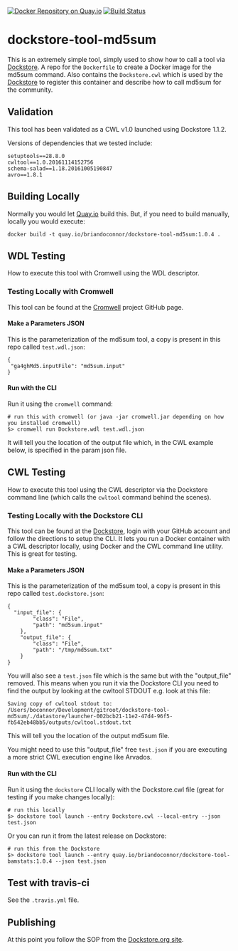 [![Docker Repository on Quay.io](https://quay.io/repository/dockstore-testing/dockstore-tool-md5sum/status "Docker Repository on Quay.io")](https://quay.io/repository/briandoconnor/dockstore-tool-md5sum)
[![Build Status](https://travis-ci.org/dockstore-testing/dockstore-tool-md5sum.svg)](https://travis-ci.org/briandoconnor/dockstore-tool-md5sum)

# dockstore-tool-md5sum

This is an extremely simple tool, simply used to show how to call a tool via [Dockstore](http://dockstore.org).
A repo for the `Dockerfile` to create a Docker image for the md5sum command. Also contains the
`Dockstore.cwl` which is used by the [Dockstore](https://www.dockstore.org) to register
this container and describe how to call md5sum for the community.

## Validation

This tool has been validated as a CWL v1.0 launched using Dockstore 1.1.2.

Versions of dependencies that we tested include:
```
setuptools==28.8.0
cwltool==1.0.20161114152756
schema-salad==1.18.20161005190847
avro==1.8.1
```

## Building Locally

Normally you would let [Quay.io](http://quay.io) build this.  But, if you need to build
manually, locally you would execute:

    docker build -t quay.io/briandoconnor/dockstore-tool-md5sum:1.0.4 .

## WDL Testing

How to execute this tool with Cromwell using the WDL descriptor.

### Testing Locally with Cromwell

This tool can be found at the [Cromwell](https://github.com/broadinstitute/cromwell) project GitHub page.

#### Make a Parameters JSON

This is the parameterization of the md5sum tool, a copy is present in this repo called `test.wdl.json`:

```
{
 "ga4ghMd5.inputFile": "md5sum.input"
}
```

#### Run with the CLI

Run it using the `cromwell` command:

```
# run this with cromwell (or java -jar cromwell.jar depending on how you installed cromwell)
$> cromwell run Dockstore.wdl test.wdl.json
```

It will tell you the location of the output file which, in the CWL example below, is specified in the param json file.

## CWL Testing

How to execute this tool using the CWL descriptor via the Dockstore command line (which calls the `cwltool` command behind the scenes).

### Testing Locally with the Dockstore CLI

This tool can be found at the [Dockstore](https://dockstore.org), login with your GitHub account and follow the
directions to setup the CLI.  It lets you run a Docker container with a CWL descriptor locally, using Docker and the CWL command line utility.  This is great for testing.

#### Make a Parameters JSON

This is the parameterization of the md5sum tool, a copy is present in this repo called `test.dockstore.json`:

```
{
  "input_file": {
        "class": "File",
        "path": "md5sum.input"
    },
    "output_file": {
        "class": "File",
        "path": "/tmp/md5sum.txt"
    }
}
```

You will also see a `test.json` file which is the same but with the "output_file" removed. This means when you run it via the Dockstore CLI you need to find the output by looking at the cwltool STDOUT e.g. look at this file:

    Saving copy of cwltool stdout to: /Users/boconnor/Development/gitroot/dockstore-tool-md5sum/./datastore/launcher-002bcb21-11e2-47d4-96f5-fb542eb48bb5/outputs/cwltool.stdout.txt

This will tell you the location of the output md5sum file.

You might need to use this "output_file" free `test.json` if you are executing a more strict CWL execution engine like Arvados.

#### Run with the CLI

Run it using the `dockstore` CLI locally with the Dockstore.cwl file (great for testing if you make changes locally):

```
# run this locally
$> dockstore tool launch --entry Dockstore.cwl --local-entry --json test.json
```

Or you can run it from the latest release on Dockstore:

```
# run this from the Dockstore
$> dockstore tool launch --entry quay.io/briandoconnor/dockstore-tool-bamstats:1.0.4 --json test.json
```

## Test with travis-ci

See the `.travis.yml` file.

## Publishing

At this point you follow the SOP from the [Dockstore.org site](https://dockstore.org/docs).
